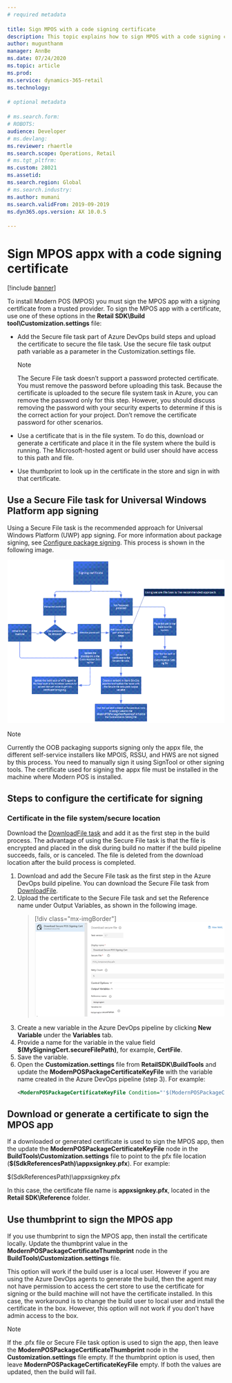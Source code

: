```yaml
---
# required metadata

title: Sign MPOS with a code signing certificate
description: This topic explains how to sign MPOS with a code signing certificate.
author: mugunthanm
manager: AnnBe
ms.date: 07/24/2020
ms.topic: article
ms.prod: 
ms.service: dynamics-365-retail
ms.technology: 

# optional metadata

# ms.search.form: 
# ROBOTS: 
audience: Developer
# ms.devlang: 
ms.reviewer: rhaertle
ms.search.scope: Operations, Retail
# ms.tgt_pltfrm: 
ms.custom: 28021
ms.assetid: 
ms.search.region: Global
# ms.search.industry: 
ms.author: mumani
ms.search.validFrom: 2019-09-2019
ms.dyn365.ops.version: AX 10.0.5

---
```


# Sign MPOS appx with a code signing certificate

[!include [banner](../includes/banner.md)]

To install Modern POS (MPOS) you must sign the MPOS app with a signing certificate from a trusted provider. To sign the MPOS app with a certificate, use one of these options in the **Retail SDK\\Build tool\\Customization.settings** file:

- Add the Secure file task part of Azure DevOps build steps and upload the certificate to secure the file task. Use the secure file task output path variable as a parameter in the Customization.settings file.

    > [!NOTE] 
    > The Secure File task doesn’t support a password protected certificate. You must remove the password before uploading this task. Because the certificate is uploaded to the secure file system task in Azure, you can remove the password only for this step. However, you should discuss removing the password with your security experts to determine if this is the correct action for your project. Don’t remove the certificate password for other scenarios.
- Use a certificate that is in the file system. To do this, download or generate a certificate and place it in the file system where the build is running. The Microsoft-hosted agent or build user should have access to this path and file.
- Use thumbprint to look up in the certificate in the store and sign in with that certificate.

## Use a Secure File task for Universal Windows Platform app signing

Using a Secure File task is the recommended approach for Universal Windows Platform (UWP) app signing. For more information about package signing, see [Configure package signing](https://docs.microsoft.com/windows/uwp/packaging/auto-build-package-uwp-apps#configure-package-signing). This process is shown in the following image.

![MPOS app signing flow](media/POSSigningFlow.png)

> [!NOTE] 
> Currently the OOB packaging supports signing only the appx file, the different self-service installers like MPOIS, RSSU, and HWS are not signed by this process. You need to manually sign it using SignTool or other signing tools. The certificate used for signing the appx file must be installed in the machine where Modern POS is installed.

## Steps to configure the certificate for signing

### Certificate in the file system/secure location

Download the [DownloadFile task](https://docs.microsoft.com/visualstudio/msbuild/downloadfile-task?view=vs-2019) and add it as the first step in the build process. The advantage of using the Secure File task is that the file is encrypted and placed in the disk during build no matter if the build pipeline succeeds, fails, or is canceled. The file is deleted from the download location after the build process is completed.

1. Download and add the Secure File task as the first step in the Azure DevOps build pipeline. You can download the Secure File task from [DownloadFile](https://marketplace.visualstudio.com/items?itemName=automagically.DownloadFile).
2. Upload the certificate to the Secure File task and set the Reference name under Output Variables, as shown in the following image.
    > [!div class="mx-imgBorder"]
    > ![Secure file task](media/SecureFile.png)
3. Create a new variable in the Azure DevOps pipeline by clicking **New Variable** under the **Variables** tab.
4. Provide a name for the variable in the value field **$(MySigningCert.secureFilePath)**, for example, **CertFile**.
5. Save the variable.
6. Open the **Customization.settings** file from **RetailSDK\\BuildTools** and update the **ModernPOSPackageCertificateKeyFile** with the variable name created in the Azure DevOps pipeline (step 3). For example:
    ```Xml
    <ModernPOSPackageCertificateKeyFile Condition="'$(ModernPOSPackageCertificateKeyFile)' ==''">$(CertFile)</ModernPOSPackageCertificateKeyFile>
    ```

## Download or generate a certificate to sign the MPOS app

If a downloaded or generated certificate is used to sign the MPOS app, then the update the **ModernPOSPackageCertificateKeyFile** node in the **BuildTools\\Customization.settings** file to point to the pfx file location (**$(SdkReferencesPath)\\appxsignkey.pfx**). For example:

<ModernPOSPackageCertificateKeyFile Condition="'$(ModernPOSPackageCertificateKeyFile)' ==''">$(SdkReferencesPath)\\appxsignkey.pfx</ModernPOSPackageCertificateKeyFile>

In this case, the certificate file name is **appxsignkey.pfx**, located in the **Retail SDK\\Reference** folder.

## Use thumbprint to sign the MPOS app

If you use thumbprint to sign the MPOS app, then install the certificate locally. Update the thumbprint value in the **ModernPOSPackageCertificateThumbprint** node in the **BuildTools\\Customization.settings** file.

This option will work if the build user is a local user. However if you are using the Azure DevOps agents to generate the build, then the agent may not have permission to access the cert store to use the certificate for signing or the build machine will not have the certificate installed. In this case, the workaround is to change the build user to local user and install the certificate in the box. However, this option will not work if you don’t have admin access to the box.

> [!NOTE]
> If the .pfx file or Secure File task option is used to sign the app, then leave the **ModernPOSPackageCertificateThumbprint** node in the **Customization.settings** file empty. If the thumbprint option is used, then leave **ModernPOSPackageCertificateKeyFile** empty. If both the values are updated, then the build will fail.
